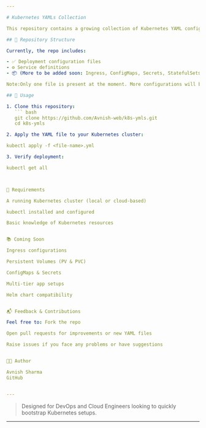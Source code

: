 ```yaml
---

# Kubernetes YAMLs Collection

This repository contains a growing collection of Kubernetes YAML configuration files. These files are designed to help deploy, manage, and scale containerized applications on Kubernetes clusters.

## 📁 Repository Structure

Currently, the repo includes:

- ✅ Deployment configuration files
- ⚙️ Service definitions
- 📦 (More to be added soon: Ingress, ConfigMaps, Secrets, StatefulSets, and more)

Note:Only one file is present at the moment. More configurations will be added progressively.

## 🚀 Usage

1. Clone this repository:
   ``` bash
   git clone https://github.com/Avnish-web/k8s-ymls.git
   cd k8s-ymls

2. Apply the YAML file to your Kubernetes cluster:

kubectl apply -f <file-name>.yml

3. Verify deployment:

kubectl get all



📌 Requirements

A running Kubernetes cluster (local or cloud-based)

kubectl installed and configured

Basic knowledge of Kubernetes resources


📚 Coming Soon

Ingress configurations

Persistent Volumes (PV & PVC)

ConfigMaps & Secrets

Multi-tier app setups

Helm chart compatibility


📬 Feedback & Contributions

Feel free to: Fork the repo

Open pull requests for improvements or new YAML files

Raise issues if you face any problems or have suggestions


🧑‍💻 Author

Avnish Sharma
GitHub


---
```


> Designed for DevOps and Cloud Engineers looking to quickly bootstrap Kubernetes setups.



---
